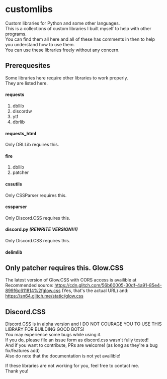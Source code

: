 # customlibs
Custom libraries for Python and some other languages.  
This is a collections of custom libraries I built myself to help with other programs.  
You can find them all here and all of these has comments in then to help you understand how to use them.  
You can use these libraries freely without any concern.


Prerequesites
------
Some libraries here require other libraries to work properly.  
They are listed here.  
#### requests
1. dbllib  
2. discordw  
3. ytf
4. dbrlib
#### requests_html
Only DBLLib requires this.
#### fire
1. dbllib
2. patcher
#### cssutils
Only CSSParser requires this.
#### cssparser
Only Discord.CSS requires this.
#### discord.py ***(REWRITE VERSION!!!)***
Only Discord.CSS requires this.
#### delimlib
Only patcher requires this.
Glow.CSS
------
The latest version of Glow.CSS with CORS access is availible at  
Recommended source: https://cdn.glitch.com/56b60005-30df-4a91-85e4-899f6c611814%2fglow.css (Yes, that's the actual URL)
and:
https://sn64.glitch.me/static/glow.css 

Discord.CSS
------
Discord.CSS is in alpha version and I DO NOT COURAGE YOU TO USE THIS LIBRARY FOR BUILDING GOOD BOTS!  
You may experience some bugs while using it.  
If you do, please file an issue form as discord.css wasn't fully tested!  
And if you want to contribute, PRs are welcome! (as long as they're a bug fix/features add)  
Also do note that the documentation is not yet availible!

If these libraries are not working for you, feel free to contact me.  
Thank you!

